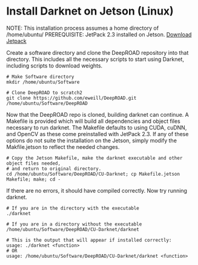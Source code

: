 # Install Darknet on Jetson (Linux)

NOTE: This installation process assumes a home directory of /home/ubuntu/
PREREQUISITE: JetPack 2.3 installed on Jetson. [Download Jetpack](https://developer.nvidia.com/embedded/jetpack)

Create a software directory and clone the DeepROAD repository into that directory.  This includes all the necessary scripts to start using Darknet, including scripts to download weights.

	# Make Software directory
	mkdir /home/ubuntu/Software

	# Clone DeepROAD to scratch2
	git clone https://github.com/eweill/DeepROAD.git /home/ubuntu/Software/DeepROAD

Now that the DeepROAD repo is cloned, building darknet can continue.  A Makefile is provided which will build all dependencies and object files necessary to run darknet.  The Makefile defaults to using CUDA, cuDNN, and OpenCV as these come preinstalled with JetPack 2.3.  If any of these options do not suite the installation on the Jetson, simply modify the Makfile.jetson to reflect the needed changes.

	# Copy the Jetson Makefile, make the darknet executable and other object files needed,
	# and return to original directory.
	cd /home/ubuntu/Software/DeepROAD/CU-Darknet; cp Makefile.jetson Makefile; make; cd -

If there are no errors, it should have compiled correctly.  Now try running darknet.
	
	# If you are in the directory with the executable
	./darknet

	# If you are in a directory without the executable
	/home/ubuntu/Software/DeepROAD/CU-Darknet/darknet

	# This is the output that will appear if installed correctly:
	usage: ./darknet <function>
	# OR
	usage: /home/ubuntu/Software/DeepROAD/CU-Darknet/darknet <function>